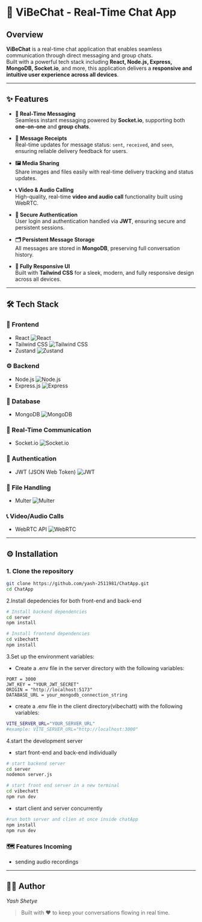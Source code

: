 # 📱 ViBeChat - Real-Time Chat App

## Overview

**ViBeChat** is a real-time chat application that enables seamless communication through direct messaging and group chats.  
Built with a powerful tech stack including **React, Node.js, Express, MongoDB, Socket.io**, and more, this application delivers a **responsive and intuitive user experience across all devices**.

---

## ✨ Features

- **💬 Real-Time Messaging**  
  Seamless instant messaging powered by **Socket.io**, supporting both **one-on-one** and **group chats**.

- **📍 Message Receipts**  
  Real-time updates for message status: `sent`, `received`, and `seen`, ensuring reliable delivery feedback for users.

- **🖼️ Media Sharing**  
  Share images and files easily with real-time delivery tracking and status updates.

- **📞 Video & Audio Calling**  
  High-quality, real-time **video and audio call** functionality built using WebRTC.

- **🔐 Secure Authentication**  
  User login and authentication handled via **JWT**, ensuring secure and persistent sessions.

- **🗂️ Persistent Message Storage**  
  All messages are stored in **MongoDB**, preserving full conversation history.

- **📱 Fully Responsive UI**  
  Built with **Tailwind CSS** for a sleek, modern, and fully responsive design across all devices.

---

## 🛠 Tech Stack

### 🚀 Frontend

- React ![React](https://img.shields.io/badge/React-20232a?style=flat&logo=react&logoColor=61dafb)
- Tailwind CSS ![Tailwind CSS](https://img.shields.io/badge/TailwindCSS-0ea5e9?style=flat&logo=tailwindcss&logoColor=white)
- Zustand ![Zustand](https://img.shields.io/badge/Zustand-000000?style=flat&logo=zustand&logoColor=white)

### ⚙️ Backend

- Node.js ![Node.js](https://img.shields.io/badge/Node.js-339933?style=flat&logo=nodedotjs&logoColor=white)
- Express.js ![Express](https://img.shields.io/badge/Express.js-404D59?style=flat)

### 🧱 Database

- MongoDB ![MongoDB](https://img.shields.io/badge/MongoDB-4DB33D?style=flat&logo=mongodb&logoColor=white)

### 🔌 Real-Time Communication

- Socket.io ![Socket.io](https://img.shields.io/badge/Socket.io-010101?style=flat&logo=socketdotio&logoColor=white)

### 🔐 Authentication

- JWT (JSON Web Token) ![JWT](https://img.shields.io/badge/JWT-000000?style=flat&logo=jsonwebtokens&logoColor=white)

### 📁 File Handling

- Multer ![Multer](https://img.shields.io/badge/Multer-ff6f00?style=flat)

### 📞 Video/Audio Calls

- WebRTC API ![WebRTC](https://img.shields.io/badge/WebRTC-333333?style=flat&logo=webrtc&logoColor=white)

---

## ⚙️ Installation

### 1. Clone the repository

```bash
git clone https://github.com/yash-2511981/ChatApp.git
cd ChatApp
```

2.Install depedencies for both front-end and back-end

```bash
# Install backend dependencies
cd server
npm install

# Install frontend dependencies
cd vibechatt
npm install

```

3.Set up the environment variables:

- Create a .env file in the server directory with the following variables:

```
PORT = 3000
JWT_KEY = "YOUR_JWT_SECRET"
ORIGIN = "http://localhost:5173"
DATABASE_URL = your_mongodb_connection_string
```

- create a .env file in the client directory(vibechatt) with the following variables:

```bash
VITE_SERVER_URL="YOUR_SERVER_URL"
#example: VITE_SERVER_URL="http://localhost:3000"
```

4.start the development server

- start front-end and back-end individually

```bash
# start backend server
cd server
nodemon server.js

# start front end server in a new terminal
cd vibechatt
npm run dev
```

- start client and server concurrently

```bash
#run both server and clien at once inside chatApp
npm install
npm run dev
```

### 🗺️ Features Incoming

- sending audio recordings

---

## 👨‍💻 Author

_Yash Shetye_

> Built with ❤️ to keep your conversations flowing in real time.
